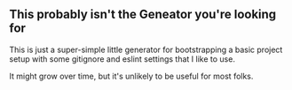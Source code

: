 ## This probably isn't the Geneator you're looking for
This is just a super-simple little generator for bootstrapping a basic project setup with some gitignore and eslint settings that I like to use.

It might grow over time, but it's unlikely to be useful for most folks.